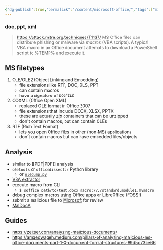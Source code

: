 ```yaml
---
{"dg-publish":true,"permalink":"/content/microsoft-office/","tags":["microsoft","office","forensics","file"],"created":"2024-09-16T19:01:21.851-07:00","updated":"2024-09-18T23:52:41.141-07:00"}
---
```


### doc, ppt, xml

> https://attack.mitre.org/techniques/T1137/
> MS Office files can distribute phishing or malware via _macros_ (VBA scripts). A typical VBA macro in an Office document attempts to download a PowerShell script to %TEMP% and execute it. 
## MS filetypes
1. OLE/OLE2 (Object Linking and Embedding)
	- file extensions like RTF, DOC, XLS, PPT
	- can contain macros
	- have a signature of `DOCFILE`
1. OOXML (Office Open XML)
	- replaced OLE format in Office 2007
	- file extensions that include DOCX, XLSX, PPTX
	- these are actually _zip_ containers that can be unzipped
	- don't contain macros, but can contain OLEs
3. RTF (Rich Text Format)
	- lets you open Office files in other (non-MS) applications
	- don't contain macros but can have embedded files/objects
## Analysis
- similar to [[PDF\|PDF]] analysis
- `oletools` or `officedissector` Python library
	- or [`oledump.py`](https://github.com/DidierStevens/DidierStevensSuite/blob/master/oledump.py)
- [VBA extractor](https://www.onlinehashcrack.com/tools-online-extract-vba-from-office-word-excel.php)
- execute macro from CLI
	- `$ soffice path/to/test.docx macro://./standard.module1.mymacro`
- debug complex macros using Office apps or LibreOffice (FOSS!)
- submit a malicious file to [Microsoft](https://www.microsoft.com/en-us/wdsi/filesubmission) for review
- [MalDocA](https://github.com/google/maldoca)
## Guides
- https://zeltser.com/analyzing-malicious-documents/
- https://amgedwageh.medium.com/pillars-of-analyzing-malicious-ms-office-documents-part-1-3-document-format-structures-89d5c73be66